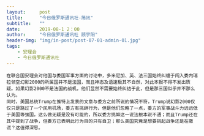 ```yaml
---
layout:     post
title:      "今日俄罗斯通讯社-简讯"
subtitle:   ""
date:       2019-08-1 2：00
author:     "今日俄罗斯通讯社 顾宇阳"
header-img: "img/in-post/post-07-01-admin-01.jpg"
tags:
    - 安理会
    - 今日俄罗斯通讯社
---
```


	在联合国安理会对他国与委国军事方面的讨论中，多米尼加、英、法三国始终纠缠于闯入委内瑞拉领空幻影2000的所属国并不是法国，而且神态及语速极其不自然，对此本报不得不发出质疑。如果幻影2000不是法国的战机，他们显然不需要始终纠结于此，但是那三国似乎并不那么认为。
	同时，美国总统Trump在推特上发表的文章与委方之前所说的情况不符，Trump说幻影2000仅仅只是路过了一个民用机场，委方有挑衅行为，但是他们忽略了一点，委方的军事战斗力远远低于美国等强国，这么做无疑是没有可能的，所以委方挑衅这一说法根本说不通；而且Trump还在其中提到了战争，但委方已表明此行为目的只有自卫；那么美国究竟是想要挑起战争还是在撒谎？这值得深思。

